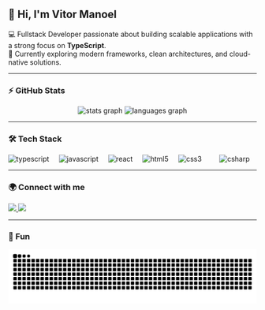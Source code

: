 <h2 align="left">👋 Hi, I'm Vitor Manoel</h2>

💻 Fullstack Developer passionate about building scalable applications with a strong focus on **TypeScript**.  
🚀 Currently exploring modern frameworks, clean architectures, and cloud-native solutions.  

---

### ⚡ GitHub Stats
<div align="center">
  <img src="https://github-readme-stats.vercel.app/api?username=VitorPorf&show_icons=true&include_all_commits=true&count_private=true&theme=dracula&hide_border=false" height="150" alt="stats graph" />
  <img src="https://github-readme-stats.vercel.app/api/top-langs?username=VitorPorf&layout=compact&langs_count=6&theme=dracula&hide_border=false" height="150" alt="languages graph" />
</div>

---

### 🛠️ Tech Stack  
<div align="left">
  <img src="https://cdn.jsdelivr.net/gh/devicons/devicon/icons/typescript/typescript-original.svg" height="35" alt="typescript" />
  <img width="12"/>
  <img src="https://cdn.jsdelivr.net/gh/devicons/devicon/icons/javascript/javascript-original.svg" height="35" alt="javascript" />
  <img width="12"/>
  <img src="https://cdn.jsdelivr.net/gh/devicons/devicon/icons/react/react-original.svg" height="35" alt="react" />
  <img width="12"/>
  <img src="https://cdn.jsdelivr.net/gh/devicons/devicon/icons/html5/html5-original.svg" height="35" alt="html5" />
  <img width="12"/>
  <img src="https://cdn.jsdelivr.net/gh/devicons/devicon/icons/css3/css3-original.svg" height="35" alt="css3" />
  <img width="12"/>
  <img width="12"/>
  <img src="https://cdn.jsdelivr.net/gh/devicons/devicon/icons/csharp/csharp-original.svg" height="35" alt="csharp" />
</div>

---

### 🌍 Connect with me
<div align="left">
  <a href="https://www.instagram.com/seu_instagram" target="_blank">
    <img src="https://img.shields.io/badge/Instagram-%23E4405F?style=for-the-badge&logo=instagram&logoColor=white" height="35" />
  </a>
  <a href="https://www.linkedin.com/in/seu_linkedin" target="_blank">
    <img src="https://img.shields.io/badge/LinkedIn-%230077B5?style=for-the-badge&logo=linkedin&logoColor=white" height="35" />
  </a>
</div>

---

### 🐍 Fun
<img src="https://raw.githubusercontent.com/Vitor-Manoel565/Vitor-Manoel565/output/snake.svg" alt="Snake animation" />

